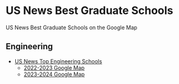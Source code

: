 # US News Best Graduate Schools
US News Best Graduate Schools on the Google Map

## Engineering

- [US News Top Engineering Schools](https://www.usnews.com/best-graduate-schools/top-engineering-schools/eng-rankings)
    - [2022-2023 Google Map](https://www.google.com/maps/d/edit?mid=1AhfVbLbH9I_vkG8ddhUdeSTDB4DTYUzv&usp=sharing)
    - [2023-2024 Google Map](https://www.google.com/maps/d/edit?mid=1ySoOyrdwldacBQFfCQB56zMU6j9XGvk&usp=sharing)
